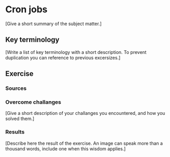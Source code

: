 # Cron jobs
[Give a short summary of the subject matter.]

## Key terminology
[Write a list of key terminology with a short description. To prevent duplication you can reference to previous excersizes.]

## Exercise
### Sources


### Overcome challanges
[Give a short description of your challanges you encountered, and how you solved them.]

### Results
[Describe here the result of the exercise. An image can speak more than a thousand words, include one when this wisdom applies.]
